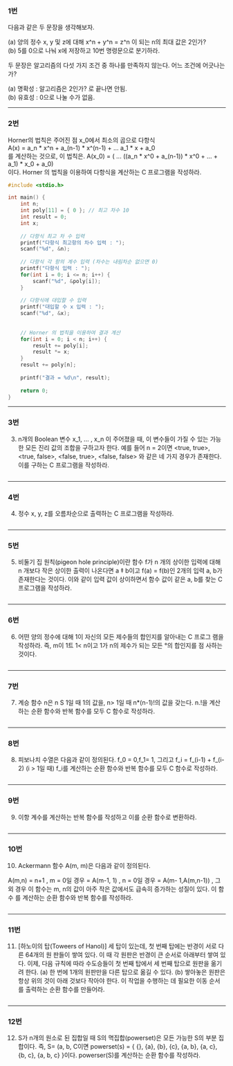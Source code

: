 ### 1번

다음과 같은 두 문장을 생각해보자.  

(a) 양의 정수 x, y 및 z에 대해 x^n + y^n = z^n 이 되는 n의 최대 값은 2인가?  
(b) 5를 0으로 나눠 x에 저장하고 10번 명령문으로 분기하라.  

두 문장은 알고리즘의 다섯 가지 조건 중 하나를 만족하지 않는다. 어느 조건에 어긋나는가?   


(a) 명확성 : 알고리즘은 2인가? 로 끝나면 안됨.  
(b) 유효성 : 0으로 나눌 수가 없음.

<hr>

### 2번

Horner의 법칙은 주어진 점 x_0에서 최소의 곱으로 다항식  
A(x) = a_n * x^n + a_(n-1) * x^(n-1) + ... a_1 * x + a_0  
를 계산하는 것으로, 이 법칙은. 
A(x_0) = ( ... ((a_n * x^0 + a_(n-1)) * x^0 + ... + a_1) * x_0 + a_0)  
이다. 
Horner 의 법칙을 이용하여 다항식을 계산하는 C 프로그램을 작성하라.  


```c
#include <stdio.h>

int main() {
    int n;
    int poly[11] = { 0 }; // 최고 차수 10
    int result = 0;
    int x;
    
    // 다항식 최고 차 수 입력
    printf("다항식 최고항의 차수 입력 : ");
    scanf("%d", &n);
    
    // 다항식 각 항의 계수 입력 (차수는 내림차순 없으면 0)
    printf("다항식 입력 : ");
    for(int i = 0; i <= n; i++) {
        scanf("%d", &poly[i]);
    }
    
    // 다항식에 대입할 수 입력
    printf("대입할 수 x 입력 : ");
    scanf("%d", &x);
    
    
    // Horner 의 법칙을 이용하여 결과 계산
    for(int i = 0; i < n; i++) {
        result += poly[i];
        result *= x;
    }
    result += poly[n];
    
    printf("결과 = %d\n", result);
    
    return 0;
}
```

<hr>


### 3번

3. n개의 Boolean 변수 x_1, ... , x_n 이 주어졌을 때, 이 변수들이 가질 수 있는 가능한 모든 진리 값의 조합을 구하고자 한다. 
예를 들어 n = 2이면 <true, true>, <true, false>, <false, true>, <false, false> 와 같은 네 가지 경우가 존재한다. 이를 구하는 C 프로그램을 작성하라.



```c
```

<hr>

### 4번

4. 정수 x, y, z를 오름차순으로 출력하는 C 프로그램을 작성하라.


```c
```

<hr>

### 5번

5. 비둘기 집 원칙(pigeon hole principle)이란 함수 f가 n 개의 상이한 입력에 대해 n 개보다 작은 상이한 출력이 나온다면 a ‡ b이고 f(a) = f(b)인 2개의 입력 a, b가 존재한다는 것이다. 
이와 같이 입력 값이 상이하면서 함수 값이 같은 a, b를 찾는 C 프로그램을 작성하라.


```c
```

<hr>


### 6번

6. 어떤 양의 정수에 대해 1이 자신의 모든 제수들의 합인지를 알아내는 C 프로그 램을 작성하라. 즉, m이 1트 1< n이고 1가 n의 제수가 되는 모든 °의 합인지를 점 사하는 것이다.

```c
```

<hr>

### 7번

7. 계승 함수 n은 n S 1일 때 1의 값을, n> 1일 때 n*(n-1)!의 값을 갖는다. n.!을 계산하는 순환 함수와 반복 함수를 모두 C 함수로 작성하라.


```c
```

<hr>

### 8번

8. 피보나치 수열은 다음과 같이 정의된다. 
f_0 = 0,f_1= 1, 그리고 f_i = f_(i-1) + f_(i-2) (i > 1일 때)
f_i를 계산하는 순환 함수와 반복 함수를 모두 C 함수로 작성하라.

```c
```

<hr>

### 9번

9. 이항 계수를 계산하는 반복 함수를 작성하고 이를 순환 함수로 변환하라.

```c
```

<hr>

### 10번

10. Ackermann 함수 A(m, m)은 다음과 같이 정의된다.

A(m,n) = n+1       , m = 0일 경우
       = A(m-1, 1) , n = 0일 경우
       = A(m- 1,A(m,n-1)) , 그 외 경우
이 함수는 m, n의 값이 아주 작은 값에서도 급속히 증가하는 성질이 있다. 이 함수 를 계산하는 순환 함수와 반복 함수를 작성하라.


```c
```

<hr>

### 11번

11. [하노이의 탑(Toweers of Hanol)] 세 탑이 있는데, 첫 번째 탑에는 반경이 서로 다 른 64개의 원 판들이 쌓여 있다. 
이 때 각 원판은 반경이 큰 순서로 아래부터 쌓여 있다. 이제, 다음 규칙에 따라 수도승들이 첫 번째 탑에서 세 번째 탑으로 원판을 옮기려 한다.
(a) 한 번에 1개의 원판만을 다른 탑으로 옮길 수 있다.
(b) 쌓아놓은 원판은 항상 위의 것이 아래 것보다 작아야 한다.
이 작업을 수행하는 데 필요한 이동 순서를 출력하는 순환 함수를 만들어라.

```c
```

<hr>


### 12번

12. S가 n개의 원소로 된 집합일 때 S의 멱집합(powerset)은 모든 가능한 S의 부분 집 합이다. 
즉, S= (a, b, C이면 powerset(s) = { {}, {a}, {b}, {c}, {a, b}, {a, c}, {b, c}, {a, b, c} }이다. 
powerser(S)를 계산하는 순환 함수를 작성하라.

```c
```
